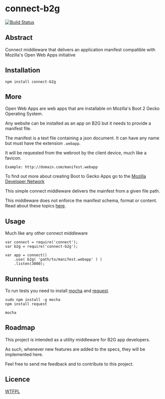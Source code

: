 connect-b2g
===========

[![Build Status](https://secure.travis-ci.org/topliceanu/connect-b2g.png?branch=master)](http://travis-ci.org/topliceanu/connect-b2g)

Abstract
--------

Connect middleware that delivers an application manifest compatible with Mozilla's Open Web Apps initiative

Installation
------------

	npm install connect-b2g

More
----

Open Web Apps are web apps that are installable on Mozilla's Boot 2 Gecko Operating System.

Any website can be installed as an app on B2G but it needs to provide a manifest file. 

The manifest is a text file containing a json document. It can have any name but must have the extension `.webapp`. 

It will be requested from the webroot by the client device, much like a favicon.

	Example: http://domain.com/manifest.webapp


To find out more about creating Boot to Gecko Apps go to the [Mozilla Developer Network](https://developer.mozilla.org/en/Apps)

This simple connect middleware delivers the mainfest from a given file path.

This middleware does not enforce the manifest schema, format or content. Read about these topics [here](https://developer.mozilla.org/en/Apps/Manifest).

Usage
-----

Much like any other connect middleware

	var connect = require('connect');
	var b2g = require('connect-b2g');

	var app = connect()
		.use( b2g( 'path/to/manifest.webapp' ) )
		.listen(3000);


Running tests
-------------

To run tests you need to install [mocha](https://mochajs.org/) and [request](https://github.com/mikeal/request).

	sudo npm install -g mocha
	npm install request

	mocha 


Roadmap
-------

This project is intended as a utility middleware for B2G app developers.

As such, whenever new features are added to the specs, they will be implemented here.

Feel free to send me feedback and to contribute to this project.


Licence
-------

[WTFPL](http://sam.zoy.org/wtfpl/)


